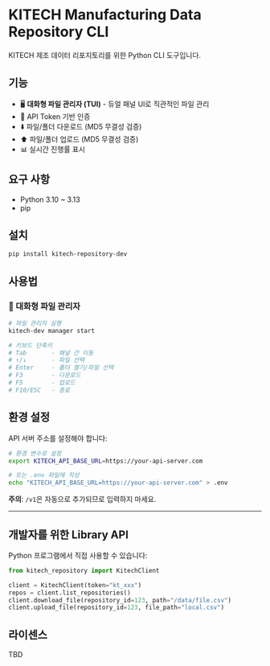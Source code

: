 # KITECH Manufacturing Data Repository CLI

KITECH 제조 데이터 리포지토리를 위한 Python CLI 도구입니다.

## 기능

- 🖥️ **대화형 파일 관리자 (TUI)** - 듀얼 패널 UI로 직관적인 파일 관리
- 🔐 API Token 기반 인증
- ⬇️ 파일/폴더 다운로드 (MD5 무결성 검증)
- ⬆️ 파일/폴더 업로드 (MD5 무결성 검증)
- 📊 실시간 진행률 표시

## 요구 사항

- Python 3.10 ~ 3.13
- pip

## 설치

```bash
pip install kitech-repository-dev
```

## 사용법

### 🚀 대화형 파일 관리자

```bash
# 파일 관리자 실행
kitech-dev manager start

# 키보드 단축키
# Tab       - 패널 간 이동
# ↑/↓       - 파일 선택
# Enter     - 폴더 열기/파일 선택
# F3        - 다운로드
# F5        - 업로드
# F10/ESC   - 종료
```

<!--
### 인증

```bash
# API Token으로 로그인
kitech-dev auth login

# 로그아웃
kitech-dev auth logout
```

### 기타 CLI 명령어

```bash
# 연결 테스트
kitech-dev test

# Repository 목록 조회
kitech-dev list repos

# 파일 목록 조회
kitech-dev list files <repository_id>

# 파일 다운로드
kitech-dev download file <repository_id> --path /path/to/file

# 파일 업로드
kitech-dev upload file <repository_id> <local_file>
```
-->

## 환경 설정

API 서버 주소를 설정해야 합니다:

```bash
# 환경 변수로 설정
export KITECH_API_BASE_URL=https://your-api-server.com

# 또는 .env 파일에 작성
echo "KITECH_API_BASE_URL=https://your-api-server.com" > .env
```

**주의**: `/v1`은 자동으로 추가되므로 입력하지 마세요.

---

## 개발자를 위한 Library API

Python 프로그램에서 직접 사용할 수 있습니다:

```python
from kitech_repository import KitechClient

client = KitechClient(token="kt_xxx")
repos = client.list_repositories()
client.download_file(repository_id=123, path="/data/file.csv")
client.upload_file(repository_id=123, file_path="local.csv")
```

## 라이센스

TBD